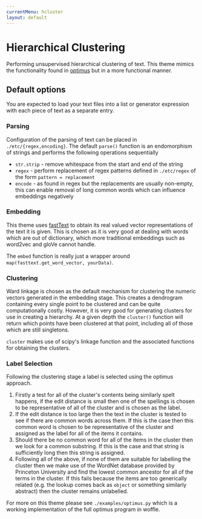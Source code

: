 ```yaml
---
currentMenu: hcluster
layout: default
---
```


# Hierarchical Clustering

Performing unsupervised hierarchical clustering of text. This theme mimics the
functionality found in [optimus](https://github.com/datasciencecampus/optimus)
but in a more functional manner.

## Default options

You are expected to load your text files into a list or generator expression
with each piece of text as a separate entry.


### Parsing

Configuration of the parsing of text can be placed in `./etc/{regex,encoding}`.
The default `parse()` function is an endomorphism of strings and performs the
following operations sequentially

* `str.strip` - remove whitespace from the start and end of the string
* `regex` - perform replacement of regex patterns defined in `./etc/regex` of
  the form `pattern = replacement`
* `encode` - as found in regex but the replacements are usually non-empty, this
  can enable removal of long common words which can influence embeddings negatively


### Embedding

This theme uses [fastText](https://github.com/facebookresearch/fasttext) to
obtain its real valued vector representations of the text it is given. This is
chosen as it is very good at dealing with words which are out of dictionary,
which more traditional embeddings such as word2vec and gloVe cannot handle. 

The `embed` function is really just a wrapper around
`map(fasttext.get_word_vector, yourData)`.


### Clustering

Ward linkage is chosen as the default mechanism for clustering the numeric
vectors generated in the embedding stage. This creates a dendrogram containing
every single point to be clustered and can be quite computationally costly.
However, it is very good for generating clusters for use in creating a
hierarchy. At a given depth the `cluster()` function will return which points
have been clustered at that point, including all of those which are still
singletons. 

`cluster` makes use of scipy's linkage function and the associated functions for
obtaining the clusters.


### Label Selection

Following the clustering stage a label is selected using the optimus approach.

1. Firstly a test for all of the cluster's contents being similarly spelt
   happens, if the edit distance is small then one of the spellings is chosen to
   be representative of all of the cluster and is chosen as the label. 
2. If the edit distance is too large then the text in the cluster is tested to
   see if there are common words across them. If this is the case then this
   common word is chosen to be representative of the cluster and assigned as the
   label for all of the items it contains. 
3. Should there be no common word for all of the items in the cluster then we
   look for a common substring. If this is the case and that string is
   sufficiently long then this string is assigned.
4. Following all of the above, if none of them are suitable for labelling the
   cluster then we make use of the WordNet database provided by Princeton
   University and find the lowest common ancestor for all of the terms in the
   cluster. If this fails because the items are too generically related (e.g.
   the lookup comes back as `object` or something similarly abstract) then the
   cluster remains unlabelled.

For more on this theme please see `./examples/optimus.py` which is a working
implementation of the full optimus program in woffle.
